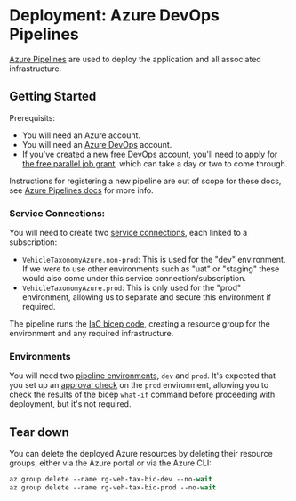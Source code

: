 # Deployment: Azure DevOps Pipelines

[Azure Pipelines](https://learn.microsoft.com/en-us/azure/devops/pipelines/get-started/what-is-azure-pipelines) are used to deploy the application and all associated infrastructure.

## Getting Started

Prerequisits:

- You will need an Azure account.
- You will need an [Azure DevOps](https://azure.microsoft.com/en-us/products/devops/) account. 
- If you've created a new free DevOps account, you'll need to [apply for the free parallel job grant](https://learn.microsoft.com/en-us/azure/devops/pipelines/licensing/concurrent-jobs), which can take a day or two to come through.

Instructions for registering a new pipeline are out of scope for these docs, see [Azure Pipelines docs](https://learn.microsoft.com/en-us/azure/devops/pipelines/create-first-pipeline) for more info.

### Service Connections:

You will need to create two [service connections](https://learn.microsoft.com/en-us/azure/devops/pipelines/library/service-endpoints), each linked to a subscription:

- `VehicleTaxonomyAzure.non-prod`: This is used for the "dev" environment. If we were to use other environments such as "uat" or "staging" these would also come under this service connection/subscription.
- `VehicleTaxonomyAzure.prod`: This is only used for the "prod" environment, allowing us to separate and secure this environment if required.

The pipeline runs the [IaC bicep code](/infra), creating a resource group for the environment and any required infrastructure.

### Environments

You will need two [pipeline environments](https://learn.microsoft.com/en-us/azure/devops/pipelines/process/environments), `dev` and `prod`. It's expected that you set up an [approval check](https://learn.microsoft.com/en-us/azure/devops/pipelines/process/approvals) on the `prod` environment, allowing you to check the results of the bicep `what-if` command before proceeding with deployment, but it's not required.

## Tear down

You can delete the deployed Azure resources by deleting their resource groups, either via the Azure portal or via the Azure CLI:

```ps
az group delete --name rg-veh-tax-bic-dev --no-wait
az group delete --name rg-veh-tax-bic-prod --no-wait
```